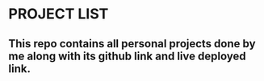 # PROJECT LIST
## This repo contains all personal projects done by me along with its github link and live deployed link.
